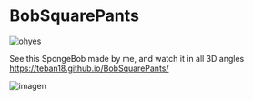 # BobSquarePants

[![ohyes](https://cdn3.emoji.gg/emojis/9302-ohyes.png)](https://emoji.gg/emoji/9302-ohyes)

See this SpongeBob made by me, and watch it in all 3D angles
https://teban18.github.io/BobSquarePants/

![imagen](https://user-images.githubusercontent.com/44687875/211894081-7ba5da79-189e-4ec3-9390-6b665a9b11bf.png)

